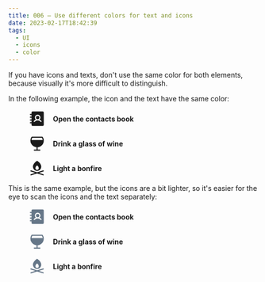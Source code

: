 ```yaml
---
title: 006 — Use different colors for text and icons
date: 2023-02-17T18:42:39
tags:
  - UI
  - icons
  - color
---
```


If you have icons and texts, don't use the same color for both elements, because
visually it's more difficult to distinguish.

<!-- more -->

In the following example, the icon and the text have the same color:

<figure>
  <p style="display:flex;align-items:center;gap:1em">
    <svg xmlns="http://www.w3.org/2000/svg" width="36" height="36" fill="currentColor" viewBox="0 0 256 256"><path d="M160,112a24,24,0,1,1-24-24A24.1,24.1,0,0,1,160,112Zm64-72V216a16,16,0,0,1-16,16H64a16,16,0,0,1-16-16V196H32a8,8,0,0,1,0-16H48V156H32a8,8,0,0,1,0-16H48V116H32a8,8,0,0,1,0-16H48V76H32a8,8,0,0,1,0-16H48V40A16,16,0,0,1,64,24H208A16,16,0,0,1,224,40ZM190.4,163.2A67.8,67.8,0,0,0,163,141.5a40,40,0,1,0-54,0,67.8,67.8,0,0,0-27.4,21.7,8,8,0,0,0,1.6,11.2A7.7,7.7,0,0,0,88,176a8,8,0,0,0,6.4-3.2,52,52,0,0,1,83.2,0,8.1,8.1,0,0,0,11.2,1.6A8,8,0,0,0,190.4,163.2Z"></path></svg>
    <strong>Open the contacts book</strong>
  </p>
  <p style="display:flex;align-items:center;gap:1em">
    <svg xmlns="http://www.w3.org/2000/svg" width="36" height="36" fill="currentColor" viewBox="0 0 256 256"><path d="M224,88a96.2,96.2,0,0,0-15.5-52.4,8.2,8.2,0,0,0-6.7-3.6H54.2a8.2,8.2,0,0,0-6.7,3.6A96.1,96.1,0,0,0,120,183.7V216H88a8,8,0,0,0,0,16h80a8,8,0,0,0,0-16H136V183.7A96.2,96.2,0,0,0,224,88ZM58.7,48H197.3a78.8,78.8,0,0,1,10.3,32H48.4A78.8,78.8,0,0,1,58.7,48Z"></path></svg>
    <strong>Drink a glass of wine</strong>
  </p>
  <p style="display:flex;align-items:center;gap:1em">
    <svg xmlns="http://www.w3.org/2000/svg" width="36" height="36" fill="currentColor" viewBox="0 0 256 256"><path d="M132.2,25.2a7.9,7.9,0,0,0-8.4,0A153.5,153.5,0,0,0,96.2,48C77.8,67.1,68,87.9,68,108a60,60,0,0,0,120,0C188,60.1,134.5,26.6,132.2,25.2ZM128,152a23.9,23.9,0,0,1-24-24c0-24,24-40,24-40s24,16,24,40A23.9,23.9,0,0,1,128,152Zm95.6,74.4A8,8,0,0,1,216,232a6.7,6.7,0,0,1-2.4-.4L128,204.4,42.4,231.6a6.7,6.7,0,0,1-2.4.4,8,8,0,0,1-7.6-5.6,7.9,7.9,0,0,1,5.2-10l64-20.4-64-20.4a8,8,0,1,1,4.8-15.2L128,187.6l85.6-27.2a8,8,0,1,1,4.8,15.2l-64,20.4,64,20.4A7.9,7.9,0,0,1,223.6,226.4Z"></path></svg>
    <strong>Light a bonfire</strong>
  </p>
</figure>

This is the same example, but the icons are a bit lighter, so it's easier for
the eye to scan the icons and the text separately:

<figure>
  <p style="display:flex;align-items:center;gap:1em">
    <svg xmlns="http://www.w3.org/2000/svg" width="36" height="36" fill="#678" viewBox="0 0 256 256"><path d="M160,112a24,24,0,1,1-24-24A24.1,24.1,0,0,1,160,112Zm64-72V216a16,16,0,0,1-16,16H64a16,16,0,0,1-16-16V196H32a8,8,0,0,1,0-16H48V156H32a8,8,0,0,1,0-16H48V116H32a8,8,0,0,1,0-16H48V76H32a8,8,0,0,1,0-16H48V40A16,16,0,0,1,64,24H208A16,16,0,0,1,224,40ZM190.4,163.2A67.8,67.8,0,0,0,163,141.5a40,40,0,1,0-54,0,67.8,67.8,0,0,0-27.4,21.7,8,8,0,0,0,1.6,11.2A7.7,7.7,0,0,0,88,176a8,8,0,0,0,6.4-3.2,52,52,0,0,1,83.2,0,8.1,8.1,0,0,0,11.2,1.6A8,8,0,0,0,190.4,163.2Z"></path></svg>
    <strong>Open the contacts book</strong>
  </p>
  <p style="display:flex;align-items:center;gap:1em">
    <svg xmlns="http://www.w3.org/2000/svg" width="36" height="36" fill="#678" viewBox="0 0 256 256"><path d="M224,88a96.2,96.2,0,0,0-15.5-52.4,8.2,8.2,0,0,0-6.7-3.6H54.2a8.2,8.2,0,0,0-6.7,3.6A96.1,96.1,0,0,0,120,183.7V216H88a8,8,0,0,0,0,16h80a8,8,0,0,0,0-16H136V183.7A96.2,96.2,0,0,0,224,88ZM58.7,48H197.3a78.8,78.8,0,0,1,10.3,32H48.4A78.8,78.8,0,0,1,58.7,48Z"></path></svg>
    <strong>Drink a glass of wine</strong>
  </p>
  <p style="display:flex;align-items:center;gap:1em">
    <svg xmlns="http://www.w3.org/2000/svg" width="36" height="36" fill="#678" viewBox="0 0 256 256"><path d="M132.2,25.2a7.9,7.9,0,0,0-8.4,0A153.5,153.5,0,0,0,96.2,48C77.8,67.1,68,87.9,68,108a60,60,0,0,0,120,0C188,60.1,134.5,26.6,132.2,25.2ZM128,152a23.9,23.9,0,0,1-24-24c0-24,24-40,24-40s24,16,24,40A23.9,23.9,0,0,1,128,152Zm95.6,74.4A8,8,0,0,1,216,232a6.7,6.7,0,0,1-2.4-.4L128,204.4,42.4,231.6a6.7,6.7,0,0,1-2.4.4,8,8,0,0,1-7.6-5.6,7.9,7.9,0,0,1,5.2-10l64-20.4-64-20.4a8,8,0,1,1,4.8-15.2L128,187.6l85.6-27.2a8,8,0,1,1,4.8,15.2l-64,20.4,64,20.4A7.9,7.9,0,0,1,223.6,226.4Z"></path></svg>
    <strong>Light a bonfire</strong>
  </p>
</figure>

